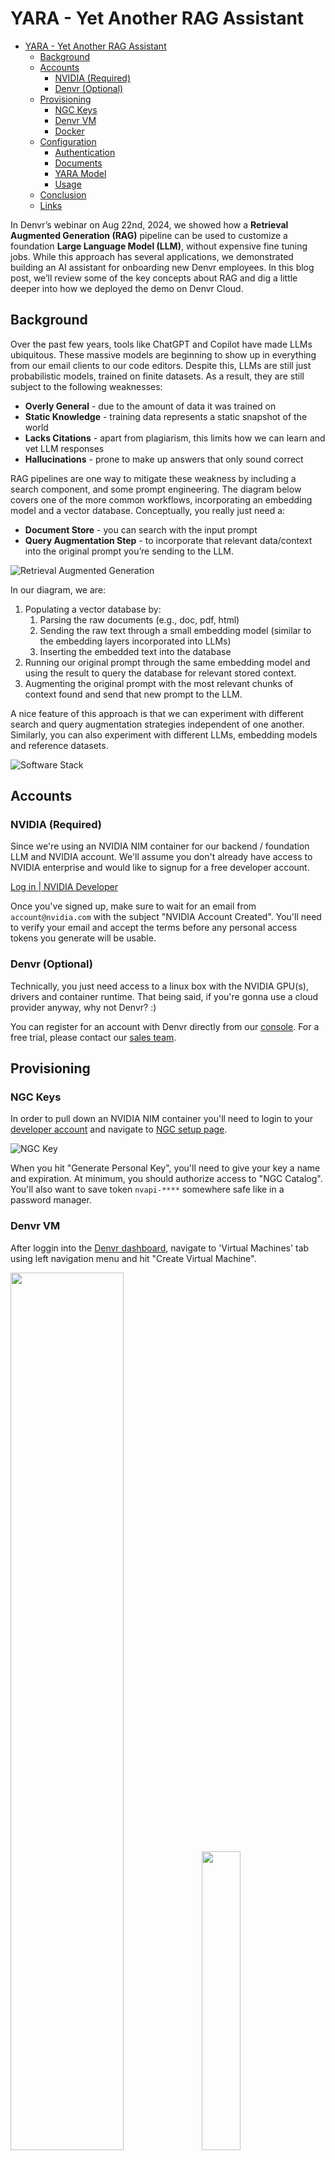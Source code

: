 # YARA - Yet Another RAG Assistant
- [YARA - Yet Another RAG Assistant](#yara---yet-another-rag-assistant)
  - [Background](#background)
  - [Accounts](#accounts)
    - [NVIDIA (Required)](#nvidia-required)
    - [Denvr (Optional)](#denvr-optional)
  - [Provisioning](#provisioning)
    - [NGC Keys](#ngc-keys)
    - [Denvr VM](#denvr-vm)
    - [Docker](#docker)
  - [Configuration](#configuration)
    - [Authentication](#authentication)
    - [Documents](#documents)
    - [YARA Model](#yara-model)
    - [Usage](#usage)
  - [Conclusion](#conclusion)
  - [Links](#links)

In Denvr’s webinar on Aug 22nd, 2024, we showed how a **Retrieval Augmented Generation (RAG)** pipeline can be used to customize a foundation **Large Language Model (LLM)**, without expensive fine tuning jobs. While this approach has several applications, we demonstrated building an AI assistant for onboarding new Denvr employees. In this blog post, we’ll review some of the key concepts about RAG and dig a little deeper into how we deployed the demo on Denvr Cloud.

## Background

Over the past few years, tools like ChatGPT and Copilot have made LLMs ubiquitous. These massive models are beginning to show up in everything from our email clients to our code editors. Despite this, LLMs are still just probabilistic models, trained on finite datasets. As a result, they are still subject to the following weaknesses:

- **Overly General** - due to the amount of data it was trained on
- **Static Knowledge** - training data represents a static snapshot of the world
- **Lacks Citations** - apart from plagiarism, this limits how we can learn and vet LLM responses
- **Hallucinations** - prone to make up answers that only sound correct

RAG pipelines are one way to mitigate these weakness by including a search component, and some prompt engineering. The diagram below covers one of the more common workflows, incorporating an embedding model and a vector database. Conceptually, you really just need a:

- **Document Store** - you can search with the input prompt
- **Query Augmentation Step** - to incorporate that relevant data/context into the original prompt you’re sending to the LLM.

![Retrieval Augmented Generation](assets/images/RAG.drawio.svg)

In our diagram, we are:

1. Populating a vector database by:
   1. Parsing the raw documents (e.g., doc, pdf, html)
   2. Sending the raw text through a small embedding model (similar to the embedding layers incorporated into LLMs)
   3. Inserting the embedded text into the database
2. Running our original prompt through the same embedding model and using the result to query the database for relevant stored context. 
3. Augmenting the original prompt with the most relevant chunks of context found and send that new prompt to the LLM. 

A nice feature of this approach is that we can experiment with different search and query augmentation strategies independent of one another. Similarly, you can also experiment with different LLMs, embedding models and reference datasets.

![Software Stack](assets/images/stack.drawio.svg)

## Accounts

### NVIDIA (Required)

Since we're using an NVIDIA NIM container for our backend / foundation LLM and NVIDIA account.
We'll assume you don't already have access to NVIDIA enterprise and would like to signup for a free developer account.

[Log in | NVIDIA Developer](https://developer.nvidia.com/login)

Once you've signed up, make sure to wait for an email from `account@nvidia.com` with the subject "NVIDIA Account Created".
You'll need to verify your email and accept the terms before any personal access tokens you generate will be usable.

### Denvr (Optional)

Technically, you just need access to a linux box with the NVIDIA GPU(s), drivers and container runtime.
That being said, if you're gonna use a cloud provider anyway, why not Denvr? :)

You can register for an account with Denvr directly from our [console](https://console.cloud.denvrdata.com/account/register-tenant). 
For a free trial, please contact our [sales team](https://www.denvrdata.com/contact-sales).


## Provisioning

### NGC Keys

In order to pull down an NVIDIA NIM container you'll need to login to your [developer account](https://developer.nvidia.com/login) and navigate to [NGC setup page](https://org.ngc.nvidia.com/setup/personal-keys).

![NGC Key](assets/images/ngc-key.png)

When you hit "Generate Personal Key", you'll need to give your key a name and expiration.
At minimum, you should authorize access to "NGC Catalog".
You'll also want to save token `nvapi-****` somewhere safe like in a password manager.

### Denvr VM

After loggin into the [Denvr dashboard](console.cloud.denvrdata.com), navigate to 'Virtual Machines' tab using left navigation menu and hit "Create Virtual Machine".

<p float="left">
    <img src="assets/images/denvr-console.webp" width=60%>
    <img src="assets/images/create-vm.png" width=35%>
</p>

We'll start by giving our VM a name and selecting the instance type we want from either the `on-demand` or `reserved` pools.

![Configure VM Instance](assets/images/config-vm-instance.png)

Next we'll select the OS and whether we want the NVIDIA drivers and docker container runtime environment preinstalled (recommended).

![Configure VM OS](assets/images/config-vm-os.avif)

We'll also specify any NFS shares (personal or shared) to mount in the VM.
Finally, we'll provide the SSH public key that we'll use to access the VM.

![Configure VM Access](assets/images/config-vm-access.png)

Hit Launch Instance and wait for the machine to come "ONLINE".

![VM Pending](assets/images/vm-pending.png)

### Docker

Now that we have our NGC key and Denvr VM we'll SSH into our machine.

```shell
> ssh ubuntu@<public_ip>
```
From this machine we'll just clone this demo repo and run the config.sh script

```shell
> git clone -b rf/yara https://github.com/denvrdata/denvrdemos.git

> cd denvrdemos/yara

> bash config.sh
```

TODO: Run config.sh and show output

**NOTE** - We've already provided a copy of Denvr's public docs used in the webinar in `data/webui/docs`, but feel free to remove these and add your own. For reference, the command used to download the .html files is provided below. Open WebUI should be able to parse common file formats like .txt, .html and .pdf files.

```
cd data/webui/docs
wget -q https://docs.denvrdata.com/docs/sitemap.xml --output-document - | grep -E -o "https://docs\.denvrdata\.com[^<]+" | wget -q -E -i - --wait 0
```

## Configuration

During our webinar we used a preconfigured docker container and simply stepped you through our changes.
In this section, we'll show you how to configure an Open WebUI RAG pipeline for yourself.
Feel free to play around with System Prompts, RAG Templates or use your own documents as we work through this section.

### Authentication

Assuming you haven't uncommented the line `WEBUI_AUTH=False` in the `compose.yml` file, you'll be prompted to create the initial admin account. 
For this example, we'll stick to simple email/password authentication.

TODO: Authentication screenshot

From here you can also add your friends and coworkers to your server.

TODO: Screenshots of User -> Admin Panel

From the same Admin Panel from above navigate to the settings tab.

TODO: Screenshot of the settings tab

If you navigate to "Connections"

TODO: Screenshot of connections

We'll see that our OpenAI API endpoint is pointed to `http://nim:8000/v1`. 
The password doesn't matter, but Open WebUI requires it.

### Documents

As previously mentioned, we've already provided our public Denvr docs at `/data/docs`.
Before we can have our AI assistant reference these documents we need to tell Open WebUI 
to scan these documents and store the embeddings in a vector database.
Thanksfully, Open WebUI comes with a default embedding model and a vector database.
From the settings tab shown earlier, navigate to the "Documents" page.

TODO: Screenshot of the Documents page

On this page, we'll just hit the `Scan` button and replace the RAG Template with the following:

```
**Generate Response to User Query**
**Step 1: Parse Context Information**
Extract and utilize relevant knowledge from the provided context within `<context></context>` XML tags.
**Step 2: Analyze User Query**
Carefully read and comprehend the user's query, pinpointing the key concepts, entities, and intent behind the question.
**Step 3: Determine Response**
If the answer to the user's query can be directly inferred from the context information, provide a concise and accurate response in the same language as the user's query.
**Step 4: Handle Uncertainty**
If you don't know the answer, simply state that you don't know. If the answer is not clear, ask the user for clarification to ensure an accurate response.
**Step 5: Respond in User's Language**
Maintain consistency by ensuring the response is in the same language as the user's query.
**Step 6: Provide Response**
Generate a clear, concise, and informative response to the user's query, adhering to the guidelines outlined above.
User Query: [query]
<context>
    [context]
</context>
```
This template is almost identical to the one used [here](https://medium.com/@kelvincampelo/how-ive-optimized-document-interactions-with-open-webui-and-rag-a-comprehensive-guide-65d1221729eb).
We just added the following guard.
```
If you don't know the answer, simply state that you don't know
```

Hit the `Save` button at the bottom an navigate the the `Workspace` seen in the left sidebar.

### YARA Model

From the `Workspace` you should see the base model configuration:

TODO: Picture of initial workspace

From here, select "Create a model"

TODO: Picture of Create model button

Fill out the following fields:

- Name: YARA
- Model ID: yara
- Base Model (From): meta/llama3-8b-instruct
- Description: Yet Another RAG Assistant

Model Params - System Prompt
"""
You are a friendly AI assistant for onboarding new Denvr Dataworks employees. 
Use a conversational tone and provide helpful and informative responses, utilizing external knowledge when possible.
"""

Under knowledge hit "Select Documents" and select COLLECTION - All Documents

Then hit save.


### Usage

Okay, now lets play around with some prompts on both the base Llama 3 model and our YARA configuration.

We'll start by selecting the Llama model from the "Workspace" window, and give it an easy questions like 

TODO: Screenshot of workspace model
```
What is an Large Language Model?
```
we'll get some reasonable output

Now we'll ask it about Denvr Dataworks.
```
What network bandwidth does Denvr Dataworks offer?
```

TODO: Screenshot of the chat

As we might have guessed, the base Llama model doesn't know anything about Denvr Dataworks.

Now we'll start another chat with our YARA model and ask it ths same question.

TODO: Screenshot of YARA chat


## Conclusion

In this guide, we reviewed what RAG pipelines are and why they're useful for building intelligent chat tools. We also stepped through deploying a simple RAG application on Denvr Cloud using:

- **NVIDIA NIM** - for our inference backend
- **Open WebUI** - for our chat interface and RAG pipeline

We also include instruction for adding your own documents and deploying this stack behind an HTTPS server with Caddy and nip.io.


## Links

NVIDIA:

- [Log in | NVIDIA Developer](https://developer.nvidia.com/login)
- [Getting Started | NVIDIA Docs](https://docs.nvidia.com/nim/large-language-models/latest/getting-started.html)
- [org.ngc.nvidia.com/setup/personal-keys](https://org.ngc.nvidia.com/setup/personal-keys)
- [Try NVIDIA NIM APIs](https://build.nvidia.com/explore/discover)

Caddy:
- [Caddy - The Ultimate Server wih Automatic HTTPS](https://caddyserver.com/)
- [nip.io - wildcard DNS for any IP Address](https://nip.io/)

